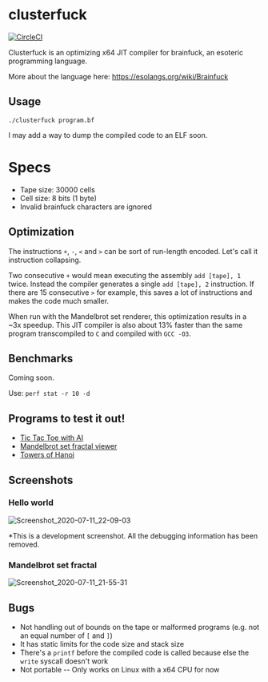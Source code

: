 # clusterfuck

[![CircleCI](https://circleci.com/gh/AXDOOMER/clusterfuck.svg?style=svg)](https://circleci.com/gh/AXDOOMER/clusterfuck)

Clusterfuck is an optimizing x64 JIT compiler for brainfuck, an esoteric programming language. 

More about the language here: https://esolangs.org/wiki/Brainfuck

## Usage

`./clusterfuck program.bf`

I may add a way to dump the compiled code to an ELF soon.

# Specs

* Tape size: 30000 cells
* Cell size: 8 bits (1 byte)
* Invalid brainfuck characters are ignored

## Optimization

The instructions `+`, `-`, `<` and `>` can be sort of run-length encoded. Let's call it instruction collapsing.

Two consecutive `+` would mean executing the assembly `add [tape], 1` twice. Instead the compiler generates a single `add [tape], 2` instruction. If there are 15 consecutive `>` for example, this saves a lot of instructions and makes the code much smaller.

When run with the Mandelbrot set renderer, this optimization results in a ~3x speedup. This JIT compiler is also about 13% faster than the same program transcompiled to `C` and compiled with `GCC -O3`.

## Benchmarks

Coming soon.

Use: `perf stat -r 10 -d`

## Programs to test it out!

* [Tic Tac Toe with AI](https://github.com/mitxela/bf-tic-tac-toe/blob/master/tictactoe.bf)
* [Mandelbrot set fractal viewer](https://github.com/frerich/brainfuck/blob/master/samples/mandelbrot.bf)
* [Towers of Hanoi](http://www.clifford.at/bfcpu/hanoi.bf)

## Screenshots

### Hello world

![Screenshot_2020-07-11_22-09-03](https://user-images.githubusercontent.com/6194072/87237366-76f49180-c3c3-11ea-89f7-126ac788e790.png)

\*This is a development screenshot. All the debugging information has been removed.

### Mandelbrot set fractal

![Screenshot_2020-07-11_21-55-31](https://user-images.githubusercontent.com/6194072/87237367-76f49180-c3c3-11ea-957c-b7f925b502ed.png)

## Bugs

* Not handling out of bounds on the tape or malformed programs (e.g. not an equal number of `[` and `]`)
* It has static limits for the code size and stack size
* There's a `printf` before the compiled code is called because else the `write` syscall doesn't work
* Not portable -- Only works on Linux with a x64 CPU for now
